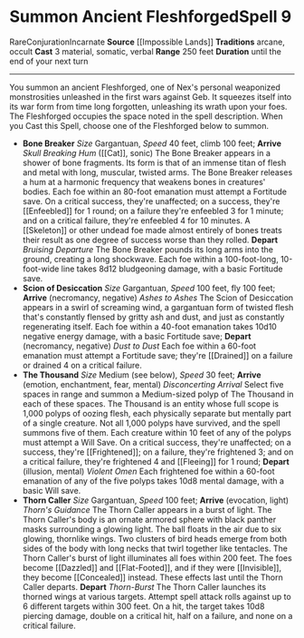 ﻿---
actions: '[three-actions]'
area: null
bloodline: null
component:
- Material
- Somatic
- Verbal
cost: null
deity: null
domain: null
duration: until the end of your next turn
element: null
heighten: null
heighten_level: '9'
id: '1256'
lesson: null
level: '9'
mystery: null
name: Summon Ancient Fleshforged
patron_theme: null
range: 250 feet
rarity: Rare
requirement: null
saving_throw: null
school: Conjuration
source: '[[DATABASE/source/Impossible Lands|Impossible Lands]]'
target: null
tradition:
- Arcane
- Occult
trait:
- '[[DATABASE/trait/Conjuration|Conjuration]]'
- '[[DATABASE/trait/Incarnate|Incarnate]]'
- '[[DATABASE/trait/Rare|Rare]]'
trigger: null
type: Spell

---
# Summon Ancient Fleshforged<span class="item-type">Spell 9</span>

<span class="trait-rare item-trait">Rare</span><span class="item-trait">Conjuration</span><span class="item-trait">Incarnate</span>
**Source** [[Impossible Lands]]
**Traditions** arcane, occult
**Cast** <span class="action-icon">3</span> material, somatic, verbal
**Range** 250 feet
**Duration** until the end of your next turn

---
You summon an ancient Fleshforged, one of Nex's personal weaponized monstrosities unleashed in the first wars against Geb. It squeezes itself into its war form from time long forgotten, unleashing its wrath upon your foes. The Fleshforged occupies the space noted in the spell description. When you Cast this Spell, choose one of the Fleshforged below to summon.

* **Bone Breaker** _Size_ Gargantuan, _Speed_ 40 feet, climb 100 feet; **Arrive** _Skull Breaking Hum_ ([[Cat]], sonic) The Bone Breaker appears in a shower of bone fragments. Its form is that of an immense titan of flesh and metal with long, muscular, twisted arms. The Bone Breaker releases a hum at a harmonic frequency that weakens bones in creatures' bodies. Each foe within an 80-foot emanation must attempt a Fortitude save. On a critical success, they're unaffected; on a success, they're [[Enfeebled]] for 1 round; on a failure they're enfeebled 3 for 1 minute; and on a critical failure, they're enfeebled 4 for 10 minutes. A [[Skeleton]] or other undead foe made almost entirely of bones treats their result as one degree of success worse than they rolled. **Depart** _Bruising Departure_ The Bone Breaker pounds its long arms into the ground, creating a long shockwave. Each foe within a 100-foot-long, 10-foot-wide line takes 8d12 bludgeoning damage, with a basic Fortitude save.
* **Scion of Desiccation** _Size_ Gargantuan, _Speed_ 100 feet, fly 100 feet; **Arrive** (necromancy, negative) _Ashes to Ashes_ The Scion of Desiccation appears in a swirl of screaming wind, a gargantuan form of twisted flesh that's constantly flensed by gritty ash and dust, and just as constantly regenerating itself. Each foe within a 40-foot emanation takes 10d10 negative energy damage, with a basic Fortitude save; **Depart** (necromancy, negative) _Dust to Dust_ Each foe within a 60-foot emanation must attempt a Fortitude save; they're [[Drained]] on a failure or drained 4 on a critical failure.
* **The Thousand** _Size_ Medium (see below), _Speed_ 30 feet; **Arrive** (emotion, enchantment, fear, mental) _Disconcerting Arrival_ Select five spaces in range and summon a Medium-sized polyp of The Thousand in each of these spaces. The Thousand is an entity whose full scope is 1,000 polyps of oozing flesh, each physically separate but mentally part of a single creature. Not all 1,000 polyps have survived, and the spell summons five of them. Each creature within 10 feet of any of the polyps must attempt a Will Save. On a critical success, they're unaffected; on a success, they're [[Frightened]]; on a failure, they're frightened 3; and on a critical failure, they're frightened 4 and [[Fleeing]] for 1 round; **Depart** (illusion, mental) _Violent Omen_ Each frightened foe within a 60-foot emanation of any of the five polyps takes 10d8 mental damage, with a basic Will save.
* **Thorn Caller** _Size_ Gargantuan, _Speed_ 100 feet; **Arrive** (evocation, light) _Thorn's Guidance_ The Thorn Caller appears in a burst of light. The Thorn Caller's body is an ornate armored sphere with black panther masks surrounding a glowing light. The ball floats in the air due to six glowing, thornlike wings. Two clusters of bird heads emerge from both sides of the body with long necks that twirl together like tentacles. The Thorn Caller's burst of light illuminates all foes within 200 feet. The foes become [[Dazzled]] and [[Flat-Footed]], and if they were [[Invisible]], they become [[Concealed]] instead. These effects last until the Thorn Caller departs. **Depart** _Thorn-Burst_ The Thorn Caller launches its thorned wings at various targets. Attempt spell attack rolls against up to 6 different targets within 300 feet. On a hit, the target takes 10d8 piercing damage, double on a critical hit, half on a failure, and none on a critical failure.